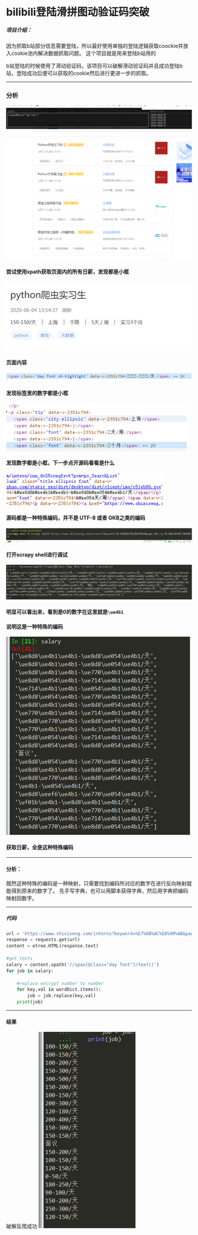 
# bilibili登陆滑拼图动验证码突破
##### 项目介绍：
因为抓取b站部分信息需要登陆，所以最好使用单独的登陆逻辑获取coockie并放入cookie池内解决数据抓取问题。
这个项目就是用来登陆b站用的

b站登陆的时候使用了滑动验证码，该项目可以破解滑动验证码并且成功登陆b站，登陆成功后便可以获取的cookie然后进行更进一步的抓取。




**** 
### 分析

![css](./imgs/0.7正确位置.png)  
#### 尝试使用xpath获取页面内的所有日薪，发现都是小框

![css](./imgs/1.页面.png)    
#### 页面内容

![css](./imgs/2.1观察页面.png)    
#### 发现标签里的数字都是小框

![css](./imgs/2.2观察页面.png)  
#### 发现数字都是小框，下一步点开源码看看是什么

![css](./imgs/3.观察源码.png)  
#### 源码都是一种特殊编码，并不是 UTF-8 或者 GKB之类的编码

![css](./imgs/4.进入scrapy_shell调试.png)  
#### 打开scrapy shell进行调试

![css](./imgs/5.发现特殊编码.png)  
#### 明显可以看出来，看到是0的数字在这里就是`\ue4b1`  
#### 说明这是一种特殊的编码

![css](./imgs/6获取.png)  
#### 获取日薪，全是这种特殊编码

****   

#### 分析：
既然这种特殊的编码是一种映射，只需要找到编码所对应的数字在进行反向映射就能得到原来的数字了。
先手写字典，也可以用脚本获得字典，然后用字典把编码映射回数字。

**** 


##### 代码

```python
url = 'https://www.shixiseng.com/interns?keyword=%E7%88%AC%E8%99%AB&page=1&city=%E5%85%A8%E5%9B%BD'
response = requests.get(url)
content = etree.HTML(response.text)

#get texts
salary = content.xpath('//span[@class="day font"]/text()')
for job in salary:
    
    #replace encrypt number to number
    for key,val in wordDict.items():
        job = job.replace(key,val)
    print(job)


```
**** 
#### 结果
破解反爬成功
![css](./imgs/7.破解.png)


